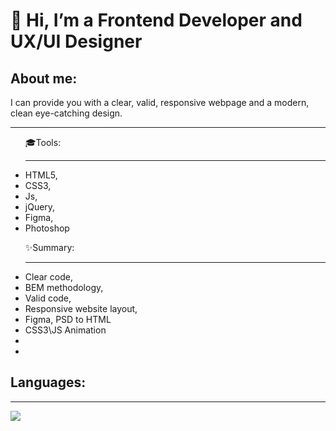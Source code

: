 <h1> <strong>👋 Hi, I’m a Frontend Developer and UX/UI Designer</strong></h1>
  <h2>About me:</h2>
  <p>I can provide you with a clear, valid, responsive webpage and a modern, clean eye-catching design.</p>
  <hr>
  <ul>🎓Tools:
  <hr>
    <li>HTML5,</li>
    <li>CSS3,</li>
    <li>Js,</li>
    <li>jQuery,</li>
    <li>Figma,</li>
    <li>Photoshop</li>
  </ul>

<ul>✨Summary:
  <hr>
  <li>Clear code,</li>
  <li>BEM methodology,</li>
  <li>Valid code,</li>
  <li>Responsive website layout,</li>
  <li>Figma, PSD to HTML</li>
  <li>CSS3\JS Animation</li>
  <li></li>
  <li></li>
</ul>

<h2>Languages:</h2>
<hr>
<a href="#">
<img src="[[https://camo.githubusercontent.com/4208cb892877e823dec1a906d58b222160f9b18d7f27c7295f0802ef37eb001d/68747470733a2f2f696d672e736869656c64732e696f2f62616467652f2d534153532d3030303f7374796c653d666f722d7468652d6261646765266c6f676f3d53617373266c6f676f436f6c6f723d636536373961](https://camo.githubusercontent.com/97b109debf4a33818a6de7d18cfeaa8e4ff3e6e510aacd913865cab1c9b56ce8/68747470733a2f2f696d672e736869656c64732e696f2f62616467652f2d4a4156415343524950542d3030303f7374796c653d666f722d7468652d6261646765266c6f676f3d4a617661536372697074266c6f676f436f6c6f723d656664383164)](https://camo.githubusercontent.com/3798c64179d586384ad7bd14701976e9c53b771e3fe009d049cbe6e3d0fd6f7c/68747470733a2f2f696d672e736869656c64732e696f2f62616467652f2d4353532d3030303f7374796c653d666f722d7468652d6261646765266c6f676f3d43535333266c6f676f436f6c6f723d323936356631)](https://camo.githubusercontent.com/352c4ea378372298b3fa57c2082c79f65ea16ccf9321cc3195425dece26daa17/68747470733a2f2f696d672e736869656c64732e696f2f62616467652f2d48544d4c2d3030303f7374796c653d666f722d7468652d6261646765266c6f676f3d48544d4c35266c6f676f436f6c6f723d653536323239)"></a>
